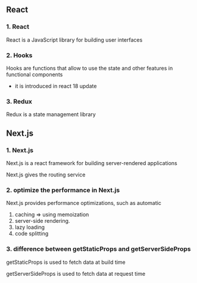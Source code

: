 ## React

### 1. React
React is a JavaScript library for building user interfaces

### 2. Hooks
Hooks are functions that allow to use the state and other features in functional components

* it is introduced in react 18 update

### 3. Redux
Redux is a state management library
 


## Next.js
### 1. Next.js
Next.js is a react framework for building server-rendered applications

Next.js gives the routing service 

### 2. optimize the performance in Next.js
Next.js provides performance optimizations, such as automatic 
1. caching => using memoization
2. server-side rendering.
3. lazy loading
4. code splitting

### 3. difference between getStaticProps and getServerSideProps 
getStaticProps is used to fetch data at build time

getServerSideProps is used to fetch data at request time
